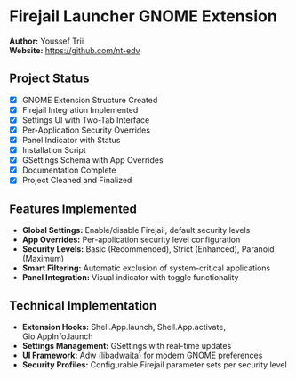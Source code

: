 # Firejail Launcher GNOME Extension

**Author:** Youssef Trii  
**Website:** https://github.com/nt-edv

## Project Status

- [x] GNOME Extension Structure Created
- [x] Firejail Integration Implemented  
- [x] Settings UI with Two-Tab Interface
- [x] Per-Application Security Overrides
- [x] Panel Indicator with Status
- [x] Installation Script
- [x] GSettings Schema with App Overrides
- [x] Documentation Complete
- [x] Project Cleaned and Finalized

## Features Implemented

- **Global Settings:** Enable/disable Firejail, default security levels
- **App Overrides:** Per-application security level configuration
- **Security Levels:** Basic (Recommended), Strict (Enhanced), Paranoid (Maximum)
- **Smart Filtering:** Automatic exclusion of system-critical applications
- **Panel Integration:** Visual indicator with toggle functionality

## Technical Implementation

- **Extension Hooks:** Shell.App.launch, Shell.App.activate, Gio.AppInfo.launch
- **Settings Management:** GSettings with real-time updates
- **UI Framework:** Adw (libadwaita) for modern GNOME preferences
- **Security Profiles:** Configurable Firejail parameter sets per security level

